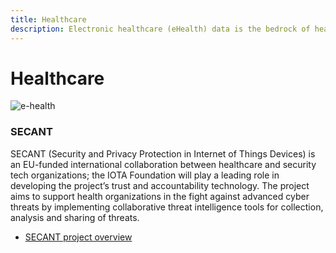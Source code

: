 ```yaml
---
title: Healthcare
description: Electronic healthcare (eHealth) data is the bedrock of healthcare. IOTA secures this data and opens up new models of care.
---
```


# Healthcare

![e-health](/img/participate/use-cases/e-health.png)

### SECANT

SECANT (Security and Privacy Protection in Internet of Things Devices) is an EU-funded international collaboration between healthcare and security tech organizations; the IOTA Foundation will play a leading role in developing the project’s trust and accountability technology. The project aims to support health organizations in the fight against advanced cyber threats by implementing collaborative threat intelligence tools for collection, analysis and sharing of threats.

- [SECANT project overview](https://blog.iota.org/secant-uses-iota-for-iot-and-data-infrastructure-in-europes-health-industry/)
